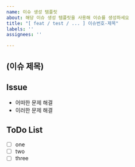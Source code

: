 ```yaml
---
name: 이슈 생성 템플릿
about: 해당 이슈 생성 템플릿을 사용해 이슈를 생성하세요
title: "[ feat / test / ... ] 이슈번호-제목"
labels: ''
assignees: ''

---
```


## (이슈 제목)

## Issue
- 어떠한 문제 해결
- 이러한 문제 해결

## ToDo List
- [ ] one
- [ ] two
- [ ] three
